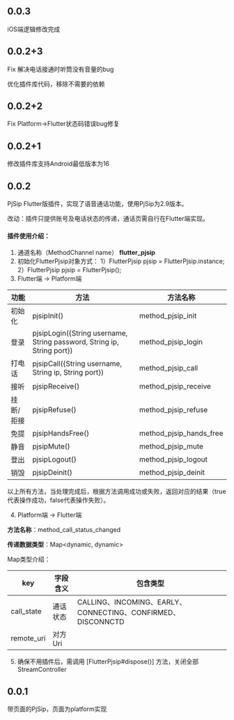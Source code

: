 ## 0.0.3
iOS端逻辑修改完成


## 0.0.2+3
Fix 解决电话接通时听筒没有音量的bug

优化插件库代码，移除不需要的依赖


## 0.0.2+2
Fix Platform->Flutter状态码错误bug修复


## 0.0.2+1
修改插件库支持Android最低版本为16


## 0.0.2
PjSip Flutter版插件，实现了语音通话功能，使用PjSip为2.9版本。


改动：插件只提供账号及电话状态的传递，通话页需自行在Flutter端实现。

#### 插件使用介绍：
1. 通道名称（MethodChannel name） **flutter_pjsip**
2. 初始化FlutterPjsip对象方式：
    1）FlutterPjsip pjsip = FlutterPjsip.instance;
    2）FlutterPjsip pjsip = FlutterPjsip();
3. Flutter端 -> Platform端

**功能** | **方法** | **方法名称**
-|-|-
初始化 | pjsipInit() | method_pjsip_init |
登录 | pjsipLogin({String username, String password, String ip, String port}) | method_pjsip_login |
打电话  | pjsipCall({String username, String ip, String port}) | method_pjsip_call |
接听  | pjsipReceive() | method_pjsip_receive |
挂断/拒接  | pjsipRefuse() | method_pjsip_refuse |
免提  | pjsipHandsFree() | method_pjsip_hands_free |
静音  | pjsipMute() | method_pjsip_mute |
登出  | pjsipLogout() | method_pjsip_logout |
销毁  | pjsipDeinit() | method_pjsip_deinit |

以上所有方法，当处理完成后，根据方法调用成功或失败，返回对应的结果（true代表操作成功，false代表操作失败）。

4. Platform端 -> Flutter端

**方法名称**：method_call_status_changed

**传递数据类型**：Map<dynamic, dynamic>

Map类型介绍：

**key** | **字段含义** | **包含类型**
-|-|-
call_state | 通话状态 | CALLING、INCOMING、EARLY、CONNECTING、CONFIRMED、DISCONNCTD|
remote_uri | 对方Uri |

5. 确保不用插件后，需调用 [FlutterPjsip#dispose()] 方法，关闭全部StreamController


## 0.0.1
带页面的PjSip，页面为platform实现